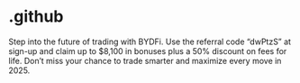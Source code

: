 # .github
Step into the future of trading with BYDFi. Use the referral code “dwPtzS” at sign-up and claim up to $8,100 in bonuses plus a 50% discount on fees for life. Don’t miss your chance to trade smarter and maximize every move in 2025.
